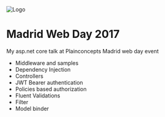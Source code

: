 ![Logo](https://workablehr.s3.amazonaws.com/uploads/account/logo/64732/resize__2_.png)
# Madrid Web Day 2017
My asp.net core talk at Plainconcepts Madrid web day event

* Middleware and samples
* Dependency Injection
* Controllers
* JWT Bearer authentication
* Policies based authorization
* Fluent Validations
* Filter
* Model binder
